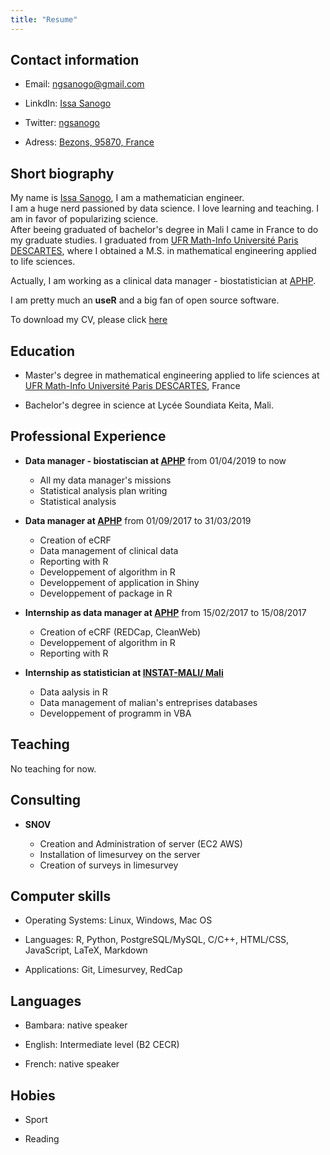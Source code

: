 ```yaml
---
title: "Resume"
---
```


## Contact information

+ Email: [ngsanogo@gmail.com](ngsanogo@gmail.com)

+ LinkdIn: [Issa Sanogo](https://www.linkedin.com/in/ngsanogo/)

+ Twitter: [ngsanogo](https://twitter.com/ngsanogo)

+ Adress: <a href= "https://www.google.com/maps/place/95870+Bezons/@48.9231547,2.2021635,13.85z/data=!4m5!3m4!1s0x47e664161c8482d3:0x40b82c3688b35a0!8m2!3d48.925687!4d2.215847" target = "_blank">Bezons, 95870, France</a>

## Short biography

My name is [Issa Sanogo](https://www.ngsanogo.rbind.io/), I am a mathematician engineer.  
I am a huge nerd passioned by data science. I love learning and teaching. I am in favor of popularizing science.  
After beeing graduated of bachelor's degree in Mali I came in France to do my graduate studies. I graduated from <a href= "http://www.mi.parisdescartes.fr/" target = "_blank">UFR Math-Info Université Paris DESCARTES</a>, where I obtained a M.S. in mathematical engineering applied to life sciences.

Actually, I am working as a clinical data manager - biostatistician at <a href= "https://aphp.fr" target = "_blank">APHP</a>.

I am pretty much an **useR** and a big fan of open source software.

To download my CV, please click [here](../CV_ISO.pdf)

## Education

+ Master's degree in mathematical engineering applied to life sciences at <a href= "http://www.mi.parisdescartes.fr/" target = "_blank">UFR Math-Info Université Paris DESCARTES</a>, France

+ Bachelor's degree in science at Lycée Soundiata Keita, Mali.

## Professional Experience

+ **Data manager - biostatiscian at <a href= "https://aphp.fr" target = "_blank">APHP</a>** from 01/04/2019 to now

    - All my data manager's missions
    - Statistical analysis plan writing
    - Statistical analysis

+ **Data manager at <a href= "https://aphp.fr" target = "_blank">APHP</a>** from 01/09/2017 to 31/03/2019  

    - Creation of eCRF
    - Data management of clinical data
    - Reporting with R
    - Developpement of algorithm in R
    - Developpement of application in Shiny
    - Developpement of package in R

+ **Internship as data manager at <a href= "https://aphp.fr" target = "_blank">APHP</a>** from 15/02/2017 to 15/08/2017  

    - Creation of eCRF (REDCap, CleanWeb)
    - Developpement of algorithm in R
    - Reporting with R

+ **Internship as statistician at <a href= "http://www.instat-mali.org/" target = "_blank">INSTAT-MALI/ Mali</a>**

    - Data aalysis in R
    - Data management of malian's entreprises databases
    - Developpement of programm in VBA

## Teaching

No teaching for now.

## Consulting

+ **SNOV**

    - Creation and Administration of server (EC2 AWS)
    - Installation of limesurvey on the server
    - Creation of surveys in limesurvey

## Computer skills

+ Operating Systems: Linux, Windows, Mac OS

+ Languages: R, Python, PostgreSQL/MySQL, C/C++, HTML/CSS, JavaScript, LaTeX, Markdown

+ Applications: Git, Limesurvey, RedCap

## Languages

+ Bambara: native speaker

+ English: Intermediate level (B2 CECR)

+ French: native speaker

## Hobies

+ Sport

+ Reading
